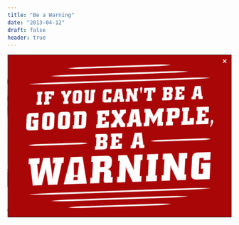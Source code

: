 ```yaml
---
title: "Be a Warning"
date: "2013-04-12"
draft: false
header: true
---
```


![If you can't be an example, be a warning](/images/warning.png "If you can't be an example, be a warning.")
